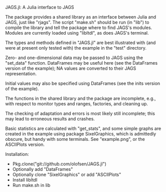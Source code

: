 JAGS.jl: A Julia interface to JAGS

The package provides a shared library as an interface between Julia
and JAGS, just like "rjags".  The script "make.sh" should be run (in "lib")
to compile the library and tell the package where to find JAGS's modules.
Modules are currently loaded using "libltdl", as does JAGS's terminal.

The types and methods defined in "JAGS.jl" are best illustrated with
(and were at present only tested with) the example in the "test" directory.

Zero- and one-dimensional data may be passed to JAGS using the "set_data"
function. DataFrames may be useful here (see the DataFrames version of the
example); NA values are converted to their JAGS representation.

Initial values may also be specified using DataFrames (see the
inits version of the example).

The functions in the shared library and the package are incomplete, e.g.,
with respect to monitor types and ranges, factories, and cleaning up.

The checking of adaptation and errors is most likely still incomplete;
this may lead to erroneous results and crashes.

Basic statistics are calculated with "get_stats", and some simple graphs
are created in the example using package SixelGraphics, which is
admittedly obscure, but handy with some terminals. See "example.png",
or the ASCIIPlots version.

Installation:
<ul>
<li>Pkg.clone("git://github.com/olofsen/JAGS.jl")</li>
<li>Optionally add "DataFrames"</li>
<li>Optionally clone "SixelGraphics" or add "ASCIIPlots"</li>
<li>Install libltdl</li>
<li>Run make.sh in lib</li>
</ul>

